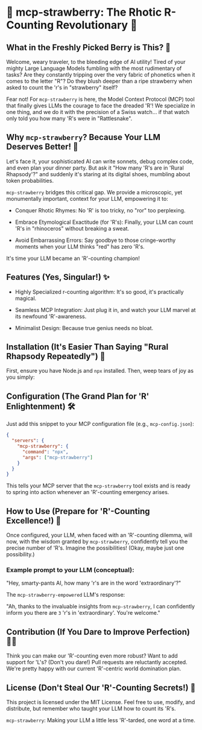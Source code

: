 # 🍓 mcp-strawberry: The Rhotic R-Counting Revolutionary 🍓

## What in the Freshly Picked Berry is This? 🤔

Welcome, weary traveler, to the bleeding edge of AI utility! Tired of your mighty Large Language Models fumbling with the most rudimentary of tasks? Are they constantly tripping over the very fabric of phonetics when it comes to the letter "R"? Do they blush deeper than a ripe strawberry when asked to count the 'r's in "strawberry" itself?

Fear not! For `mcp-strawberry` is here, the Model Context Protocol (MCP) tool that finally gives LLMs the courage to face the dreaded 'R'! We specialize in one thing, and we do it with the precision of a Swiss watch… if that watch only told you how many 'R's were in "Rattlesnake".

## Why `mcp-strawberry`? Because Your LLM Deserves Better! 🤣

Let's face it, your sophisticated AI can write sonnets, debug complex code, and even plan your dinner party. But ask it "How many 'R's are in 'Rural Rhapsody'?" and suddenly it's staring at its digital shoes, mumbling about token probabilities.

`mcp-strawberry` bridges this critical gap. We provide a microscopic, yet monumentally important, context for your LLM, empowering it to:

- Conquer Rhotic Rhymes: No 'R' is too tricky, no "ror" too perplexing.

- Embrace Etymological Exactitude (for 'R's): Finally, your LLM can count 'R's in "rhinoceros" without breaking a sweat.

- Avoid Embarrassing Errors: Say goodbye to those cringe-worthy moments when your LLM thinks "red" has zero 'R's.

It's time your LLM became an 'R'-counting champion!

## Features (Yes, Singular!) ✨

- Highly Specialized r-counting algorithm: It's so good, it's practically magical.

- Seamless MCP Integration: Just plug it in, and watch your LLM marvel at its newfound 'R'-awareness.

- Minimalist Design: Because true genius needs no bloat.

## Installation (It's Easier Than Saying "Rural Rhapsody Repeatedly") 🚀

First, ensure you have Node.js and `npx` installed. Then, weep tears of joy as you simply:

## Configuration (The Grand Plan for 'R' Enlightenment) 🛠️

Just add this snippet to your MCP configuration file (e.g., `mcp-config.json`):

```json
{
  "servers": {
    "mcp-strawberry": {
      "command": "npx",
      "args": ["mcp-strawberry"]
    }
  }
}
```

This tells your MCP server that the `mcp-strawberry` tool exists and is ready to spring into action whenever an 'R'-counting emergency arises.

## How to Use (Prepare for 'R'-Counting Excellence!) 🧠

Once configured, your LLM, when faced with an 'R'-counting dilemma, will now, with the wisdom granted by `mcp-strawberry`, confidently tell you the precise number of 'R's. Imagine the possibilities! (Okay, maybe just one possibility.)

### Example prompt to your LLM (conceptual):

"Hey, smarty-pants AI, how many 'r's are in the word 'extraordinary'?"

The `mcp-strawberry-empowered` LLM's response:

"Ah, thanks to the invaluable insights from `mcp-strawberry`, I can confidently inform you there are `3` 'r's in 'extraordinary'. You're welcome."

## Contribution (If You Dare to Improve Perfection) 🧑‍💻

Think you can make our 'R'-counting even more robust? Want to add support for 'L's? (Don't you dare!) Pull requests are reluctantly accepted. We're pretty happy with our current 'R'-centric world domination plan.

## License (Don't Steal Our 'R'-Counting Secrets!) 📜

This project is licensed under the MIT License. Feel free to use, modify, and distribute, but remember who taught your LLM how to count its 'R's.

`mcp-strawberry`: Making your LLM a little less 'R'-tarded, one word at a time.
